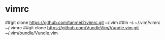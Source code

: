 vimrc
=====

##git clone https://github.com/tanmei2/vimrc.git ~/.vim
##ln -s ~/.vim/vimrc ~/.vimrc
##git clone https://github.com/VundleVim/Vundle.vim.git ~/.vim/bundle/Vundle.vim
